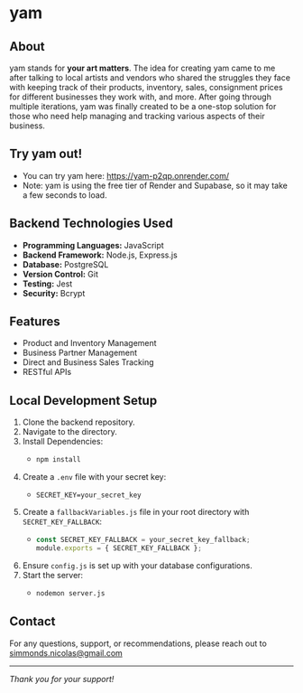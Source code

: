 # yam

## About

yam stands for **your art matters**. The idea for creating yam came to me after talking to local artists and vendors who shared the struggles they face with keeping track of their products, inventory, sales, consignment prices for different businesses they work with, and more. After going through multiple iterations, yam was finally created to be a one-stop solution for those who need help managing and tracking various aspects of their business.

## Try yam out!

- You can try yam here: https://yam-p2qp.onrender.com/
- Note: yam is using the free tier of Render and Supabase, so it may take a few seconds to load.

## Backend Technologies Used

- **Programming Languages:** JavaScript
- **Backend Framework:** Node.js, Express.js
- **Database:** PostgreSQL
- **Version Control:** Git
- **Testing:** Jest
- **Security:** Bcrypt

## Features

- Product and Inventory Management
- Business Partner Management
- Direct and Business Sales Tracking
- RESTful APIs

## Local Development Setup

1. Clone the backend repository.
2. Navigate to the directory.
3. Install Dependencies:
   - ```bash
     npm install
     ```
4. Create a `.env` file with your secret key:
   - ```env
     SECRET_KEY=your_secret_key
     ```
5. Create a `fallbackVariables.js` file in your root directory with `SECRET_KEY_FALLBACK`:
   - ```javascript
     const SECRET_KEY_FALLBACK = your_secret_key_fallback;
     module.exports = { SECRET_KEY_FALLBACK };
     ```
6. Ensure `config.js` is set up with your database configurations.
7. Start the server:
   - ```bash
     nodemon server.js
     ```

## Contact

For any questions, support, or recommendations, please reach out to simmonds.nicolas@gmail.com

---

_Thank you for your support!_

